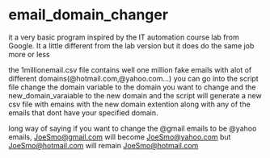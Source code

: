# email_domain_changer
it a very basic program inspired by the IT automation course lab from Google. It a little different from the lab version but it does do the same job more or less

the 1millionemail.csv file contains well one million fake emails with alot of different domains(@hotmail.com,@yahoo.com...)
you can go into the script file change the domain variable to the domain you want to change and the new_domain_varaiable to the new domain and the script will generate a new csv file with emains with the new domain extention along with any of the emails that dont have your specified domain.

long way of saying if you want to change the @gmail emails to be @yahoo emails, JoeSmo@gmail.com will become JoeSmo@yahoo.com but JoeSmo@hotmail.com will remain JoeSmo@hotmail.com 
